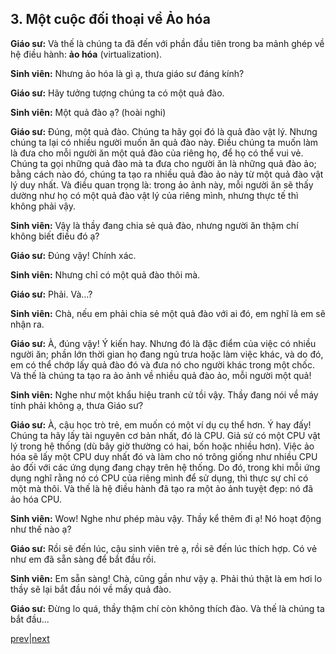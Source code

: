 ## 3. Một cuộc đối thoại về Ảo hóa

**Giáo sư:** Và thế là chúng ta đã đến với phần đầu tiên trong ba mảnh ghép về hệ điều hành: **ảo hóa** (virtualization).

**Sinh viên:** Nhưng ảo hóa là gì ạ, thưa giáo sư đáng kính?

**Giáo sư:** Hãy tưởng tượng chúng ta có một quả đào.

**Sinh viên:** Một quả đào ạ? (hoài nghi)

**Giáo sư:** Đúng, một quả đào. Chúng ta hãy gọi đó là quả đào vật lý. Nhưng chúng ta lại có nhiều người muốn ăn quả đào này. Điều chúng ta muốn làm là đưa cho mỗi người ăn một quả đào của riêng họ, để họ có thể vui vẻ. Chúng ta gọi những quả đào mà ta đưa cho người ăn là những quả đào ảo; bằng cách nào đó, chúng ta tạo ra nhiều quả đào ảo này từ một quả đào vật lý duy nhất. Và điều quan trọng là: trong ảo ảnh này, mỗi người ăn sẽ thấy dường như họ có một quả đào vật lý của riêng mình, nhưng thực tế thì không phải vậy.

**Sinh viên:** Vậy là thầy đang chia sẻ quả đào, nhưng người ăn thậm chí không biết điều đó ạ?

**Giáo sư:** Đúng vậy! Chính xác.

**Sinh viên:** Nhưng chỉ có một quả đào thôi mà.

**Giáo sư:** Phải. Và...?

**Sinh viên:** Chà, nếu em phải chia sẻ một quả đào với ai đó, em nghĩ là em sẽ nhận ra.

**Giáo sư:** À, đúng vậy! Ý kiến hay. Nhưng đó là đặc điểm của việc có nhiều người ăn; phần lớn thời gian họ đang ngủ trưa hoặc làm việc khác, và do đó, em có thể chớp lấy quả đào đó và đưa nó cho người khác trong một chốc. Và thế là chúng ta tạo ra ảo ảnh về nhiều quả đào ảo, mỗi người một quả!

**Sinh viên:** Nghe như một khẩu hiệu tranh cử tồi vậy. Thầy đang nói về máy tính phải không ạ, thưa Giáo sư?

**Giáo sư:** À, cậu học trò trẻ, em muốn có một ví dụ cụ thể hơn. Ý hay đấy! Chúng ta hãy lấy tài nguyên cơ bản nhất, đó là CPU. Giả sử có một CPU vật lý trong hệ thống (dù bây giờ thường có hai, bốn hoặc nhiều hơn). Việc ảo hóa sẽ lấy một CPU duy nhất đó và làm cho nó trông giống như nhiều CPU ảo đối với các ứng dụng đang chạy trên hệ thống. Do đó, trong khi mỗi ứng dụng nghĩ rằng nó có CPU của riêng mình để sử dụng, thì thực sự chỉ có một mà thôi. Và thế là hệ điều hành đã tạo ra một ảo ảnh tuyệt đẹp: nó đã ảo hóa CPU.

**Sinh viên:** Wow! Nghe như phép màu vậy. Thầy kể thêm đi ạ! Nó hoạt động như thế nào ạ?

**Giáo sư:** Rồi sẽ đến lúc, cậu sinh viên trẻ ạ, rồi sẽ đến lúc thích hợp. Có vẻ như em đã sẵn sàng để bắt đầu rồi.

**Sinh viên:** Em sẵn sàng! Chà, cũng gần như vậy ạ. Phải thú thật là em hơi lo thầy sẽ lại bắt đầu nói về mấy quả đào.

**Giáo sư:** Đừng lo quá, thầy thậm chí còn không thích đào. Và thế là chúng ta bắt đầu...

[prev](../02/02.md)|[next](../04/04.md)

